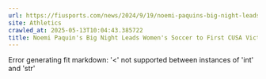 ```yaml
---
url: https://fiusports.com/news/2024/9/19/noemi-paquins-big-night-leads-womens-soccer-to-first-cusa-victory.aspx
site: Athletics
crawled_at: 2025-05-13T10:04:43.385722
title: Noemi Paquin's Big Night Leads Women's Soccer to First CUSA Victory - FIU Athletics
---
```


Error generating fit markdown: '<' not supported between instances of 'int' and 'str'